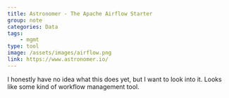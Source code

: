 ```yaml
---
title: Astronomer - The Apache Airflow Starter
group: note
categories: Data
tags:
    - mgmt
type: tool
image: /assets/images/airflow.png
link: https://www.astronomer.io/
---
```

I honestly have no idea what this does yet, but I want to look into it. Looks like some kind of workflow management tool.
